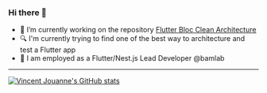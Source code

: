 ### Hi there 👋

- 🔭 I’m currently working on the repository [Flutter Bloc Clean Architecture](https://github.com/VincentJouanne/flutter-bloc-clean-architecture)
- 🔍 I'm currently trying to find one of the best way to architecture and test a Flutter app
- 💼 I am employed as a Flutter/Nest.js Lead Developer @bamlab

---

[![Vincent Jouanne's GitHub stats](https://github-readme-stats.vercel.app/api?username=VincentJouanne&count_private=true&include_all_commits=true)](https://github.com/VincentJouanne/github-readme-stats)

